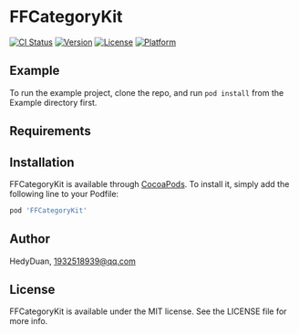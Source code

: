 # FFCategoryKit

[![CI Status](https://img.shields.io/travis/HedyDuan/FFCategoryKit.svg?style=flat)](https://travis-ci.org/HedyDuan/FFCategoryKit)
[![Version](https://img.shields.io/cocoapods/v/FFCategoryKit.svg?style=flat)](https://cocoapods.org/pods/FFCategoryKit)
[![License](https://img.shields.io/cocoapods/l/FFCategoryKit.svg?style=flat)](https://cocoapods.org/pods/FFCategoryKit)
[![Platform](https://img.shields.io/cocoapods/p/FFCategoryKit.svg?style=flat)](https://cocoapods.org/pods/FFCategoryKit)

## Example

To run the example project, clone the repo, and run `pod install` from the Example directory first.

## Requirements

## Installation

FFCategoryKit is available through [CocoaPods](https://cocoapods.org). To install
it, simply add the following line to your Podfile:

```ruby
pod 'FFCategoryKit'
```

## Author

HedyDuan, 1932518939@qq.com

## License

FFCategoryKit is available under the MIT license. See the LICENSE file for more info.
